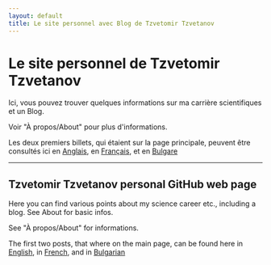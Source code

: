 ```yaml
---
layout: default
title: Le site personnel avec Blog de Tzvetomir Tzvetanov
---
```


# Le site personnel de Tzvetomir Tzvetanov

Ici, vous pouvez trouver quelques informations sur ma carrière scientifiques et un Blog.

Voir "À propos/About" pour plus d'informations.

Les deux premiers billets, qui étaient sur la page principale, peuvent être consultés ici en [Anglais](https://tzvet.github.io/blog/2020/06/03/pre-3rd-june-2020-posts), en [Français](https://tzvet.github.io/blog/2020/06/03/pre-3rd-june-2020-posts_fr), et en [Bulgare](https://tzvet.github.io/blog/2020/06/03/pre-3rd-june-2020-posts_bg)

---

## Tzvetomir Tzvetanov personal GitHub web page

Here you can find various points about my science career etc., including a blog. See About for basic infos.

See "À propos/About" for informations.

The first two posts, that where on the main page, can be found here in [English](https://tzvet.github.io/blog/2020/06/03/pre-3rd-june-2020-posts), in [French](https://tzvet.github.io/blog/2020/06/03/pre-3rd-june-2020-posts_fr), and in [Bulgarian](https://tzvet.github.io/blog/2020/06/03/pre-3rd-june-2020-posts_bg)
